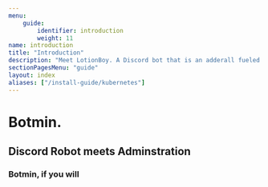 ```yaml
---
menu:
    guide:
        identifier: introduction
        weight: 11
name: introduction
title: "Introduction" 
description: "Meet LotionBoy. A Discord bot that is an adderall fueled affront to god."
sectionPagesMenu: "guide"
layout: index
aliases: ["/install-guide/kubernetes"]
---
```

# Botmin. 

## Discord Robot meets Adminstration

### Botmin, if you will

